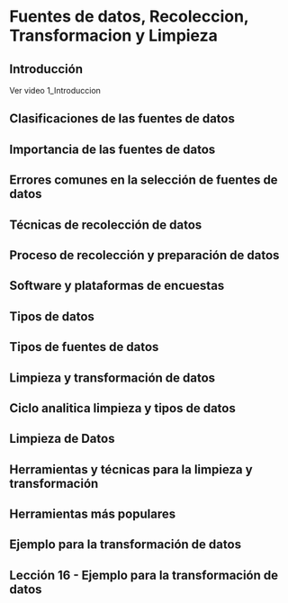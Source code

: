 # Fuentes de datos, Recoleccion, Transformacion y Limpieza

## Introducción

Ver video 1_Introduccion

## Clasificaciones de las fuentes de datos

## Importancia de las fuentes de datos

## Errores comunes en la selección de fuentes de datos

## Técnicas de recolección de datos

## Proceso de recolección y preparación de datos

## Software y plataformas de encuestas

## Tipos de datos

## Tipos de fuentes de datos

## Limpieza y transformación de datos

## Ciclo analitica limpieza y tipos de datos

## Limpieza de Datos

## Herramientas y técnicas para la limpieza y transformación

## Herramientas más populares

## Ejemplo para la transformación de datos

## Lección 16 - Ejemplo para la transformación de datos

